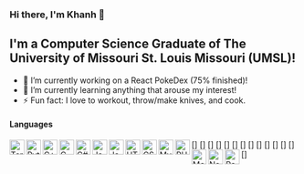 ### Hi there, I'm Khanh 👋

<!--
**kvong/kvong** is a ✨ _special_ ✨ repository because its `README.md` (this file) appears on your GitHub profile.
- 🤔 I’m looking for help with ...
- 💬 Ask me about ...
- 📫 How to reach me: ...
- 😄 Pronouns: ...
- 👯 I’m looking to collaborate on ...
Here are some ideas to get you started:
-->

## I'm a Computer Science Graduate of The University of Missouri St. Louis Missouri (UMSL)!
- 🔭 I’m currently working on a React PokeDex (75% finished)!
- 🌱 I’m currently learning anything that arouse my interest!
- ⚡ Fun fact: I love to workout, throw/make knives, and cook.


#### Languages
[<img align="left" alt="Terminal" width="26px" src="https://img.icons8.com/doodle/48/000000/console--v2.png"/>]
[<img align="left" alt="Python" width="26px" src="https://img.icons8.com/color/48/000000/python.png" />]
[<img align="left" alt="C++" width="26px" src="https://img.icons8.com/color/48/000000/c-plus-plus-logo.png"/>]
[<img align="left" alt="C" width="26px" src="https://img.icons8.com/color/48/000000/c-programming.png"/>]
[<img align="left" alt="C#" width="26px" src="https://img.icons8.com/color/48/000000/c-sharp-logo.png"/>]
[<img align="left" alt="Java" width="26px" src="https://img.icons8.com/color/48/000000/java-coffee-cup-logo.png"/>]
[<img align="left" alt="Javascript" width="26px" src="https://img.icons8.com/color/48/000000/javascript.png"/>]
[<img align="left" alt="HTML5" width="26px" src="https://image.flaticon.com/icons/svg/888/888859.svg" />]
[<img align="left" alt="CSS3" width="26px" src="https://image.flaticon.com/icons/svg/888/888847.svg" />]
[<img align="left" alt="MySQL" width="26px" src="https://img.icons8.com/ios/50/000000/mysql-logo.png"/>]
[<img align="left" alt="PHP" width="26px" src="https://img.icons8.com/officel/40/000000/php-logo.png"/>]
[<img align="left" alt="MongoDB" width="26px" src="https://img.icons8.com/color/48/000000/mongodb.png"/>]
[<img align="left" alt="Node" width="26px" src="https://img.icons8.com/color/48/000000/nodejs.png"/>]
[<img align="left" alt="React" width="26px" src="https://img.icons8.com/color/48/000000/react-native.png"/>]

<br/>
<br/>

[GithubPages]: https://kvong.github.io/
